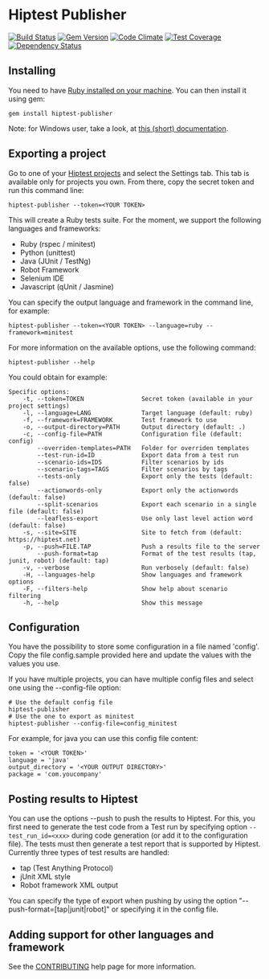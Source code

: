Hiptest Publisher
==============

[![Build Status](https://travis-ci.org/hiptest/hiptest-publisher.svg?branch=master)](https://travis-ci.org/hiptest/hiptest-publisher)
[![Gem Version](https://badge.fury.io/rb/hiptest-publisher.svg)](http://badge.fury.io/rb/hiptest-publisher)
[![Code Climate](https://codeclimate.com/github/hiptest/hiptest-publisher/badges/gpa.svg)](https://codeclimate.com/github/hiptest/hiptest-publisher)
[![Test Coverage](https://codeclimate.com/github/hiptest/hiptest-publisher/badges/coverage.svg)](https://codeclimate.com/github/hiptest/hiptest-publisher)
[![Dependency Status](https://gemnasium.com/hiptest/hiptest-publisher.svg)](https://gemnasium.com/hiptest/hiptest-publisher)


Installing
----------

You need to have [Ruby installed on your machine](https://www.ruby-lang.org/en/installation/). You can then install it using gem:

```shell
gem install hiptest-publisher
```

Note: for Windows user, take a look, at [this (short) documentation](docs/Windows.md).

Exporting a project
-------------------

Go to one of your [Hiptest projects](https://hiptest.net/#/projects) and select the Settings tab.
This tab is available only for projects you own.
From there, copy the secret token and run this command line:

```shell
hiptest-publisher --token=<YOUR TOKEN>
```

This will create a Ruby tests suite. For the moment, we support the following languages and frameworks:

 - Ruby (rspec / minitest)
 - Python (unittest)
 - Java (JUnit / TestNg)
 - Robot Framework
 - Selenium IDE
 - Javascript (qUnit / Jasmine)

You can specify the output language and framework in the command line, for example:

```shell
hiptest-publisher --token=<YOUR TOKEN> --language=ruby --framework=minitest
```


For more information on the available options, use the following command:

```shell
hiptest-publisher --help
```

You could obtain for example:

```shell
Specific options:
    -t, --token=TOKEN                Secret token (available in your project settings)
    -l, --language=LANG              Target language (default: ruby)
    -f, --framework=FRAMEWORK        Test framework to use
    -o, --output-directory=PATH      Output directory (default: .)
    -c, --config-file=PATH           Configuration file (default: config)
        --overriden-templates=PATH   Folder for overriden templates
        --test-run-id=ID             Export data from a test run
        --scenario-ids=IDS           Filter scenarios by ids
        --scenario-tags=TAGS         Filter scenarios by tags
        --tests-only                 Export only the tests (default: false)
        --actionwords-only           Export only the actionwords (default: false)
        --split-scenarios            Export each scenario in a single file (default: false)
        --leafless-export            Use only last level action word (default: false)
    -s, --site=SITE                  Site to fetch from (default: https://hiptest.net)
    -p, --push=FILE.TAP              Push a results file to the server
        --push-format=tap            Format of the test results (tap, junit, robot) (default: tap)
    -v, --verbose                    Run verbosely (default: false)
    -H, --languages-help             Show languages and framework options
    -F, --filters-help               Show help about scenario filtering
    -h, --help                       Show this message
```

Configuration
-------------

You have the possibility to store some configuration in a file named 'config'. Copy the file config.sample provided here and update the values with the values you use.

If you have multiple projects, you can have multiple config files and select one using the --config-file option:

```shell
# Use the default config file
hiptest-publisher
# Use the one to export as minitest
hiptest-publisher --config-file=config_minitest
```

For example, for java you can use this config file content:

```
token = '<YOUR TOKEN>'
language = 'java'
output_directory = '<YOUR OUTPUT DIRECTORY>'
package = 'com.youcompany'
```

Posting results to Hiptest
--------------------------

You can use the options --push to push the results to Hiptest. For this, you first need to generate the test code from a Test run by specifying option ``--test_run_id=<xxx>`` during code generation (or add it to the configuration file).
The tests must then generate a test report that is supported by Hiptest. Currently three types of test results are handled:
 - tap (Test Anything Protocol)
 - jUnit XML style
 - Robot framework XML output

You can specify the type of export when pushing by using the option "--push-format=[tap|junit|robot]" or specifying it in the config file.

Adding support for other languages and framework
------------------------------------------------

See the [CONTRIBUTING](https://github.com/hiptest/hiptest-publisher/blob/master/docs/CONTRIBUTING.md>) help page for more information.
